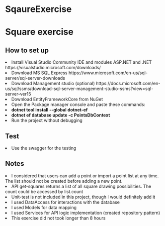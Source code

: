 # SqaureExercise
<h1>Square exercise</h1>
  <h2>How to set up</h2>
    <li>Install Visual Studio Community IDE and modules ASP.NET and .NET https://visualstudio.microsoft.com/downloads/</li>
    <li>Download MS SQL Express https://www.microsoft.com/en-us/sql-server/sql-server-downloads</li>
    <li>Download Management studio (optional) https://docs.microsoft.com/en-us/sql/ssms/download-sql-server-management-studio-ssms?view=sql-server-ver15</li>
    <li>Download EntityFrameworkCore from NuGet</li>
    <li>Open the Package manager console and paste these commands:
    <br><b><li>dotnet tool install --global dotnet-ef</b><br><b> <li>dotnet ef database update -c PointsDbContext</b></li>
    <li>Run the project without debugging</li>
    <h2>Test</h2>
    <li>Use the swagger for the testing</li>
    <h2>Notes</h2>
     <li>I considered that users can add a point or import a point list at any time. The list should not be created before adding a new point.</li>
     <li>API get-squares returns a list of all square drawing possibilities. The count could be accessed by list.count</li>
     <li>Unit-test is not included in this project, though I would definitely add it</li>
     <li>I used DataAccess for interactions with the database</li>
     <li>I used Models for data mapping</li>
     <li>I used Services for API logic implementation (created repository pattern)</li>
     <li>This exercise did not took longer than 8 hours</li>
